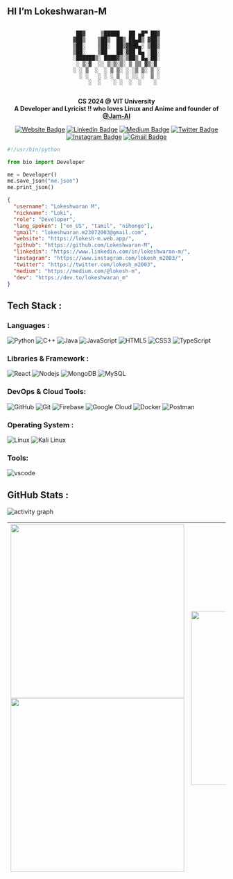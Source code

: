 ## HI I’m Lokeshwaran-M

<div align="center">
<div>

```

 ██▓     ▒█████   ██ ▄█▀ ██▓
▓██▒    ▒██▒  ██▒ ██▄█▒ ▓██▒
▒██░    ▒██░  ██▒▓███▄░ ▒██▒
▒██░    ▒██   ██░▓██ █▄ ░██░
░██████▒░ ████▓▒░▒██▒ █▄░██░
░ ▒░▓  ░░ ▒░▒░▒░ ▒ ▒▒ ▓▒░▓
░ ░ ▒  ░  ░ ▒ ▒░ ░ ░▒ ▒░ ▒ ░
  ░ ░   ░ ░ ░ ▒  ░ ░░ ░  ▒ ░
    ░  ░    ░ ░  ░  ░    ░


```

**CS 2024 @ VIT University**  
**A Developer and Lyricist !! who loves Linux and Anime and founder of [@Jam-AI](https://github.com/Jam-AI-org)**

[![Website Badge](https://img.shields.io/badge/-Mysite-08b756?style=flat&logo=Google-Chrome&logoColor=black&link=https://lokesh-m.web.app/)](https://lokesh-m.web.app/)
[![Linkedin Badge](https://img.shields.io/badge/-Linkedin-blue?style=flat&logo=Linkedin&logoColor=black&link=https://www.linkedin.com/in/lokeshwaran-m/)](https://www.linkedin.com/in/lokeshwaran-m/)
[![Medium Badge](https://img.shields.io/badge/-Medium-000000?style=flat&labelColor=000000&logo=Medium&link=https://medium.com/@lokesh-m)](https://medium.com/@lokesh-m)
[![Twitter Badge](https://img.shields.io/badge/-Twitter-1ca0f1?style=flat&labelColor=1ca0f1&logo=twitter&logoColor=black&link=https://twitter.com/lokesh_m2003)](https://twitter.com/lokesh_m2003)
[![Instagram Badge](https://img.shields.io/badge/-Insta-ae08ff?style=flat&logo=instagram&logoColor=black&link=https://www.instagram.com/lokesh_m2003/)](https://www.instagram.com/lokesh_m2003/)
[![Gmail Badge](https://img.shields.io/badge/-gmail-f6122d?style=flat&logo=Gmail&logoColor=black&link=mailto:lokeshwaran.m23072003@gmail.com)](mailto:lokeshwaran.m23072003@gmail.com)

</div>
</div>

<!-- ```json
me = {
  "username": "Lokeshwaran-M",
  "nickname": "Loki",
  "gmail": "lokeshwaran.m23072003@gmail.com",
  "website": "https://lokesh-m.web.app/",
  "github": "https://github.com/Lokeshwaran-M",
  "linkedin": "https://www.linkedin.com/in/lokeshwaran-m/",
  "instagram": "https://www.instagram.com/lokesh_m2003/",
  "twitter": "https://twitter.com/lokesh_m2003",
  "medium": "https://medium.com/@lokesh-m",
  "dev": "https://dev.to/lokeshwaran_m",
};
``` -->

```python
#!/usr/bin/python

from bio import Developer

me = Developer()
me.save_json("me.json")
me.print_json()

```

```json
{
  "username": "Lokeshwaran M",
  "nickname": "Loki",
  "role": "Developer",
  "lang_spoken": ["en_US", "tamil", "nihongo"],
  "gmail": "lokeshwaran.m23072003@gmail.com",
  "website": "https://lokesh-m.web.app/",
  "github": "https://github.com/Lokeshwaran-M",
  "linkedin": "https://www.linkedin.com/in/lokeshwaran-m/",
  "instagram": "https://www.instagram.com/lokesh_m2003/",
  "twitter": "https://twitter.com/lokesh_m2003",
  "medium": "https://medium.com/@lokesh-m",
  "dev": "https://dev.to/lokeshwaran_m"
}
```

## Tech Stack :

### Languages :

![Python](https://img.shields.io/badge/-Python-black?style=flat-square&logo=Python)
![C++](https://img.shields.io/badge/-C++-black?style=flat-square&logo=c&logoColor=blue)
![Java](https://img.shields.io/badge/-java-black?style=flat-square&logo=openjdk&logoColor=blue)
![JavaScript](https://img.shields.io/badge/-JavaScript-black?style=flat-square&logo=javascript)
![HTML5](https://img.shields.io/badge/-HTML5-black?style=flat-square&logo=html5&logoColor=red)
![CSS3](https://img.shields.io/badge/-CSS3-black?style=flat-square&logo=css3&logoColor=blue)
![TypeScript](https://img.shields.io/badge/-TypeScript-black?style=flat-square&logo=typescript)

### Libraries & Framework :

![React](https://img.shields.io/badge/-React-black?style=flat-square&logo=react)
![Nodejs](https://img.shields.io/badge/-Nodejs-black?style=flat-square&logo=Node.js)
![MongoDB](https://img.shields.io/badge/-MongoDB-black?style=flat-square&logo=mongodb)
![MySQL](https://img.shields.io/badge/-MySQL-black?style=flat-square&logo=mysql&logoColor=yellow)

### DevOps & Cloud Tools:

![GitHub](https://img.shields.io/badge/-GitHub-black?style=flat-square&logo=github)
![Git](https://img.shields.io/badge/-Git-black?style=flat-square&logo=git)
![Firebase](https://img.shields.io/badge/-Firebase-black?style=flat-square&logo=firebase)
![Google Cloud](https://img.shields.io/badge/Google%20Cloud-black?style=flat-square&logo=google-cloud)
![Docker](https://img.shields.io/badge/-Docker-black?style=flat-square&logo=docker)
![Postman](https://img.shields.io/badge/Postman-black?logo=postman&logoColor=FF6C37)

<!-- ![Amazon AWS](https://img.shields.io/badge/Amazon%20AWS-black?style=flat-square&logo=amazon-aws&logoColor=yellow) -->
<!-- ![Microsoft Azure](https://img.shields.io/badge/Microsoft%20Azure-black?style=flat-square&logo=microsoft-azure&logoColor=232F7E) -->

### Operating System :

![Linux](https://img.shields.io/badge/Linux-black?style=flat-square&logo=linux&logoColor=yellow)
![Kali Linux](https://img.shields.io/badge/Kali%20Linux-black?style=flat-square&logo=kalilinux&logoColor=blue)

### Tools:

![vscode](https://img.shields.io/badge/VScode-black?style=flat-square&logo=visualstudiocode&logoColor=blue)

## GitHub Stats :

![activity graph](https://github-readme-activity-graph.vercel.app/graph?username=Lokeshwaran-M&theme=github-dark&custom_title=Loki%20Activity%20Graph&hide_border=true)

| <img align="center" width="400" src="https://github-readme-stats.vercel.app/api?username=Lokeshwaran-M&show_icons=true&theme=transparent" /><img align="center" width="400" src="https://github-readme-streak-stats.herokuapp.com/?user=Lokeshwaran-M&theme=transparent" /> | <img align="center" width="400" src="https://github-readme-stats.vercel.app/api/top-langs?username=Lokeshwaran-M&theme=transparent&layout=donut-vertical" /> |
| --------------------------------------------------------------------------------------------------------------------------------------------------------------------------------------------------------------------------------------------------------------------------- | ------------------------------------------------------------------------------------------------------------------------------------------------------------ |

<!-- ![Visitors](https://visitor-badge.laobi.icu/badge?page_id=Lokeshwaran-M) -->
